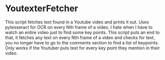 # YoutexterFetcher
This script fetches text found in a Youtube video and prints it out. Uses pytesseract for OCR on every Nth frame of a video. I hate when I have to watch an entire video just to find some
key points. This script puts an end to that, it fetches any text on every Nth frame of a video and checks for text, you no longer have to go to the comments section to find a list of keypoints.
Only works if the Youtuber puts text for every key point they mention in their video.
